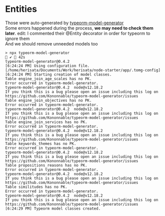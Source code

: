 # Entities

Those were auto-generated by [typeorm-model-generator](https://github.com/Kononnable/typeorm-model-generator)  
Some errors happened during the process, **we may need to check them later**. edit: I commented their @Entity decorator in order for typeorm to ignore them  
And we should remove unneeded models too

```
> npx typeorm-model-generator                                                   ✔  42s
typeorm-model-generator@0.4.2
[6:24:24 PM] Using configuration file. [/home/herisata/Documents/Work/herisata/node-starter/app/.tomg-config]
[6:24:24 PM] Starting creation of model classes.
Table engine_join_age_scales has no PK.
Error occurred in typeorm-model-generator.
typeorm-model-generator@0.4.2  node@v12.18.2
If you think this is a bug please open an issue including this log on https://github.com/Kononnable/typeorm-model-generator/issues
Table engine_join_objectives has no PK.
Error occurred in typeorm-model-generator.
typeorm-model-generator@0.4.2  node@v12.18.2
If you think this is a bug please open an issue including this log on https://github.com/Kononnable/typeorm-model-generator/issues
Table engine_join_services has no PK.
Error occurred in typeorm-model-generator.
typeorm-model-generator@0.4.2  node@v12.18.2
If you think this is a bug please open an issue including this log on https://github.com/Kononnable/typeorm-model-generator/issues
Table keywords_themes has no PK.
Error occurred in typeorm-model-generator.
typeorm-model-generator@0.4.2  node@v12.18.2
If you think this is a bug please open an issue including this log on https://github.com/Kononnable/typeorm-model-generator/issues
Table propositions_reasons has no PK.
Error occurred in typeorm-model-generator.
typeorm-model-generator@0.4.2  node@v12.18.2
If you think this is a bug please open an issue including this log on https://github.com/Kononnable/typeorm-model-generator/issues
Table similitudes has no PK.
Error occurred in typeorm-model-generator.
typeorm-model-generator@0.4.2  node@v12.18.2
If you think this is a bug please open an issue including this log on https://github.com/Kononnable/typeorm-model-generator/issues
[6:24:29 PM] Typeorm model classes created.
```

